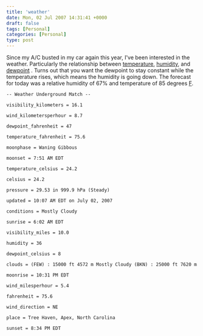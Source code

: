 ```yaml
---
title: 'weather'
date: Mon, 02 Jul 2007 14:31:41 +0000
draft: false
tags: [Personal]
categories: [Personal]
type: post
---
```


Since my A/C busted in my car again this year, I've been interested in the weather. Particularly the relationship between [temperature](http://en.wikipedia.org/wiki/Temperature), [humidity](http://en.wikipedia.org/wiki/Humidity), and [dewpoint](http://en.wikipedia.org/wiki/Dewpoint) . Turns out that you want the dewpoint to stay constant while the temperature rises, which means the humidity is going down. The forecast for today was a relative humidity of 67% and temperature of 85 degrees [F](http://en.wikipedia.org/wiki/Fahrenheit).

`-- Weather Underground Match --`

`visibility_kilometers = 16.1`

`wind_kilometersperhour = 8.7`

`dewpoint_fahrenheit = 47`

`temperature_fahrenheit = 75.6`

`moonphase = Waning Gibbous`

`moonset = 7:51 AM EDT`

`temperature_celsius = 24.2`

`celsius = 24.2`

`pressure = 29.53 in 999.9 hPa (Steady)`

`updated = 10:07 AM EDT on July 02, 2007`

`conditions = Mostly Cloudy`

`sunrise = 6:02 AM EDT`

`visibility_miles = 10.0`

`humidity = 36`

`dewpoint_celsius = 8`

`clouds = (FEW) : 15000 ft 4572 m Mostly Cloudy (BKN) : 25000 ft 7620 m`

`moonrise = 10:31 PM EDT`

`wind_milesperhour = 5.4`

`fahrenheit = 75.6`

`wind_direction = NE`

`place = Tree Haven, Apex, North Carolina`

`sunset = 8:34 PM EDT`